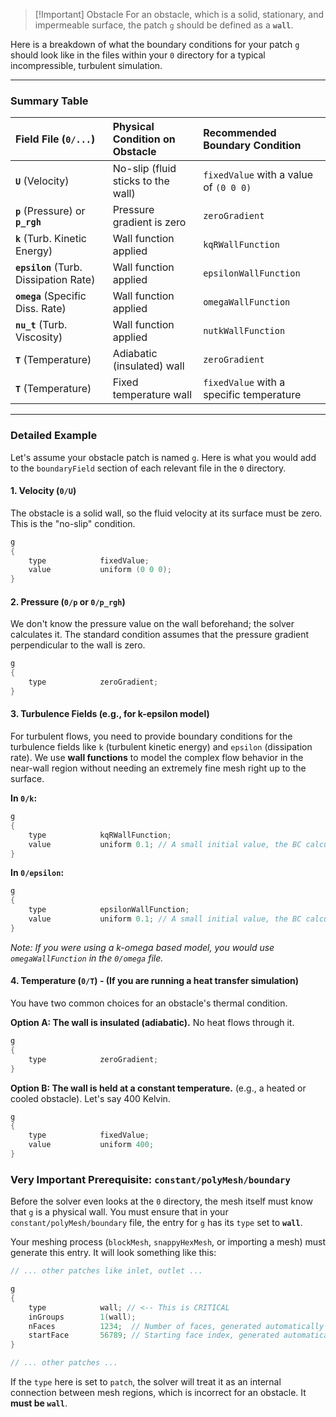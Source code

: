 
>[!Important] Obstacle 
>For an obstacle, which is a solid, stationary, and impermeable surface, the patch `g` should be defined as a **`wall`**.

Here is a breakdown of what the boundary conditions for your patch `g` should look like in the files within your `0` directory for a typical incompressible, turbulent simulation.

---

### Summary Table

| Field File (`0/...`) | Physical Condition on Obstacle | Recommended Boundary Condition |
| :--- | :--- | :--- |
| **`U`** (Velocity) | No-slip (fluid sticks to the wall) | `fixedValue` with a value of `(0 0 0)` |
| **`p`** (Pressure) or **`p_rgh`** | Pressure gradient is zero | `zeroGradient` |
| **`k`** (Turb. Kinetic Energy) | Wall function applied | `kqRWallFunction` |
| **`epsilon`** (Turb. Dissipation Rate) | Wall function applied | `epsilonWallFunction` |
| **`omega`** (Specific Diss. Rate) | Wall function applied | `omegaWallFunction` |
| **`nu_t`** (Turb. Viscosity) | Wall function applied | `nutkWallFunction` |
| **`T`** (Temperature) | Adiabatic (insulated) wall | `zeroGradient` |
| **`T`** (Temperature) | Fixed temperature wall | `fixedValue` with a specific temperature |

---

### Detailed Example

Let's assume your obstacle patch is named `g`. Here is what you would add to the `boundaryField` section of each relevant file in the `0` directory.

#### 1. Velocity (`0/U`)

The obstacle is a solid wall, so the fluid velocity at its surface must be zero. This is the "no-slip" condition.

```cpp
g
{
    type            fixedValue;
    value           uniform (0 0 0);
}
```

#### 2. Pressure (`0/p` or `0/p_rgh`)

We don't know the pressure value on the wall beforehand; the solver calculates it. The standard condition assumes that the pressure gradient perpendicular to the wall is zero.

```cpp
g
{
    type            zeroGradient;
}
```

#### 3. Turbulence Fields (e.g., for k-epsilon model)

For turbulent flows, you need to provide boundary conditions for the turbulence fields like `k` (turbulent kinetic energy) and `epsilon` (dissipation rate). We use **wall functions** to model the complex flow behavior in the near-wall region without needing an extremely fine mesh right up to the surface.

**In `0/k`:**

```cpp
g
{
    type            kqRWallFunction;
    value           uniform 0.1; // A small initial value, the BC calculates the rest
}
```

**In `0/epsilon`:**

```cpp
g
{
    type            epsilonWallFunction;
    value           uniform 0.1; // A small initial value, the BC calculates the rest
}
```
*Note: If you were using a k-omega based model, you would use `omegaWallFunction` in the `0/omega` file.*

#### 4. Temperature (`0/T`) - (If you are running a heat transfer simulation)

You have two common choices for an obstacle's thermal condition.

**Option A: The wall is insulated (adiabatic).** No heat flows through it.

```cpp
g
{
    type            zeroGradient;
}
```

**Option B: The wall is held at a constant temperature.** (e.g., a heated or cooled obstacle). Let's say 400 Kelvin.

```cpp
g
{
    type            fixedValue;
    value           uniform 400;
}
```

### Very Important Prerequisite: `constant/polyMesh/boundary`

Before the solver even looks at the `0` directory, the mesh itself must know that `g` is a physical wall. You must ensure that in your `constant/polyMesh/boundary` file, the entry for `g` has its `type` set to **`wall`**.

Your meshing process (`blockMesh`, `snappyHexMesh`, or importing a mesh) must generate this entry. It will look something like this:

```cpp
// ... other patches like inlet, outlet ...

g
{
    type            wall; // <-- This is CRITICAL
    inGroups        1(wall);
    nFaces          1234;  // Number of faces, generated automatically
    startFace       56789; // Starting face index, generated automatically
}

// ... other patches ...
```

If the `type` here is set to `patch`, the solver will treat it as an internal connection between mesh regions, which is incorrect for an obstacle. It **must be `wall`**.